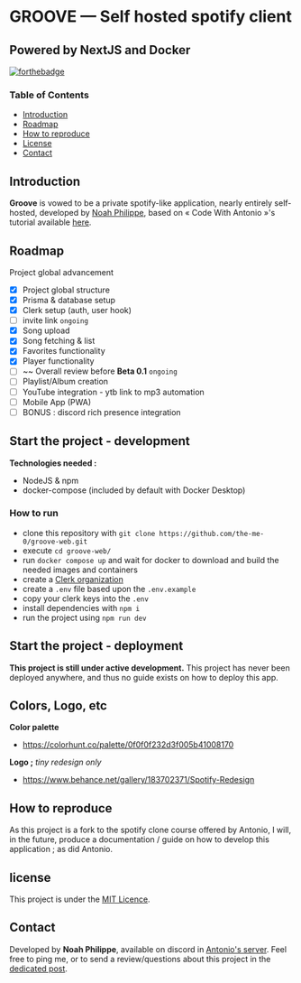 # GROOVE — Self hosted spotify client
## Powered by NextJS and Docker

[![forthebadge](https://forthebadge.com/images/badges/powered-by-phoenix.svg)](https://forthebadge.com)

### Table of Contents
- [Introduction](#introduction)
- [Roadmap](#roadmap)
- [How to reproduce](#how-to-reproduce)
- [License](#license)
- [Contact](#contact)

## Introduction

**Groove** is vowed to be a private spotify-like application, nearly entirely self-hosted, developed by [Noah Philippe](https://github.com/the-me-0), based on « Code With Antonio »'s tutorial available [here](https://www.youtube.com/watch?v=2aeMRB8LL4o).

## Roadmap

Project global advancement
- [x] Project global structure
- [x] Prisma & database setup
- [x] Clerk setup (auth, user hook)
- [ ] invite link `ongoing`
- [x] Song upload
- [x] Song fetching & list
- [x] Favorites functionality
- [x] Player functionality
- [ ] ~~ Overall review before **Beta 0.1** `ongoing`
- [ ] Playlist/Album creation
- [ ] YouTube integration - ytb link to mp3 automation
- [ ] Mobile App (PWA)
- [ ] BONUS : discord rich presence integration

## Start the project - development

**Technologies needed :**
- NodeJS & npm
- docker-compose (included by default with Docker Desktop)

### How to run

- clone this repository with `git clone https://github.com/the-me-0/groove-web.git`
- execute `cd groove-web/`
- run `docker compose up` and wait for docker to download and build the needed images and containers
- create a [Clerk organization](https://clerk.com/)
- create a `.env` file based upon the `.env.example`
- copy your clerk keys into the `.env`
- install dependencies with `npm i`
- run the project using `npm run dev`

## Start the project - deployment

**This project is still under active development.**
This project has never been deployed anywhere, and thus no guide exists on how to deploy this app.

## Colors, Logo, etc

**Color palette**
 - https://colorhunt.co/palette/0f0f0f232d3f005b41008170

**Logo ;** *tiny redesign only*
 - https://www.behance.net/gallery/183702371/Spotify-Redesign

## How to reproduce

As this project is a fork to the spotify clone course offered by Antonio,
I will, in the future, produce a documentation / guide on how to develop this application ; as did Antonio.

## license

This project is under the [MIT Licence](https://opensource.org/license/mit/).

## Contact

Developed by **Noah Philippe**, available on discord in [Antonio's server](https://discord.gg/2Dtkraxnz4).
Feel free to ping me, or to send a review/questions about this project in the [dedicated post](https://discord.com/channels/1079557715497595013/1182019802269765642).
